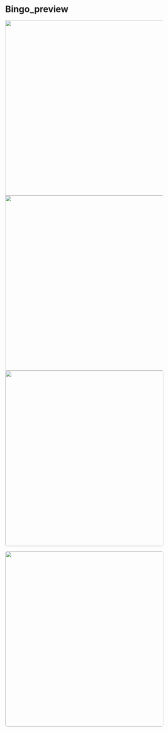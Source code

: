 # Bingo_preview

<p align="center">
  <a href="https://github.com/user-attachments/assets/07cfc500-b663-4277-86be-4e46a22f30b1">
    <img src="https://github.com/user-attachments/assets/07cfc500-b663-4277-86be-4e46a22f30b1" width="560" />
  </a>
  <a href="https://github.com/user-attachments/assets/03702b39-6fe5-4bb5-97a4-5f2bbf33e064">
    <img src="https://github.com/user-attachments/assets/03702b39-6fe5-4bb5-97a4-5f2bbf33e064" width="560" />
  </a>
  <a href="https://github.com/user-attachments/assets/e4acdab1-d182-4513-b68a-b6626aa1fda3">
    <img src="https://github.com/user-attachments/assets/e4acdab1-d182-4513-b68a-b6626aa1fda3" width="560" style="margin-bottom:15px; border: 1px solid #ccc; border-radius: 6px;" />
  </a>
  <a href="https://github.com/user-attachments/assets/4e1cc292-11fb-44a2-ab91-baf2175ac2a2">
    <img src="https://github.com/user-attachments/assets/4e1cc292-11fb-44a2-ab91-baf2175ac2a2" width="560" style="margin-bottom:15px; border: 1px solid #ccc; border-radius: 6px;" />
  </a>
</p>
